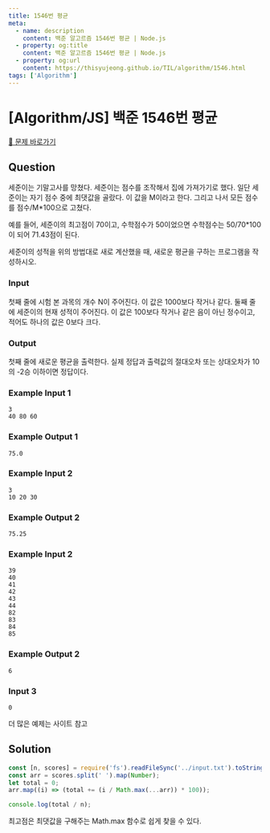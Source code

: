 ```yaml
---
title: 1546번 평균
meta:
  - name: description
    content: 백준 알고르즘 1546번 평균 | Node.js
  - property: og:title
    content: 백준 알고르즘 1546번 평균 | Node.js
  - property: og:url
    content: https://thisyujeong.github.io/TIL/algorithm/1546.html
tags: ['Algorithm']
---
```


# [Algorithm/JS] 백준 1546번 평균

[🔗 문제 바로가기](https://www.acmicpc.net/problem/1546)

## Question

세준이는 기말고사를 망쳤다. 세준이는 점수를 조작해서 집에 가져가기로 했다. 일단 세준이는 자기 점수 중에 최댓값을 골랐다. 이 값을 M이라고 한다. 그리고 나서 모든 점수를 점수/M\*100으로 고쳤다.

예를 들어, 세준이의 최고점이 70이고, 수학점수가 50이었으면 수학점수는 50/70\*100이 되어 71.43점이 된다.

세준이의 성적을 위의 방법대로 새로 계산했을 때, 새로운 평균을 구하는 프로그램을 작성하시오.

### Input

첫째 줄에 시험 본 과목의 개수 N이 주어진다. 이 값은 1000보다 작거나 같다. 둘째 줄에 세준이의 현재 성적이 주어진다. 이 값은 100보다 작거나 같은 음이 아닌 정수이고, 적어도 하나의 값은 0보다 크다.

### Output

첫째 줄에 새로운 평균을 출력한다. 실제 정답과 출력값의 절대오차 또는 상대오차가 10의 -2승 이하이면 정답이다.

### Example Input 1

```
3
40 80 60
```

### Example Output 1

```
75.0
```

### Example Input 2

```
3
10 20 30
```

### Example Output 2

```
75.25
```

### Example Input 2

```
39
40
41
42
43
44
82
83
84
85
```

### Example Output 2

```
6
```

### Input 3

```
0
```

더 많은 예제는 사이트 참고

## Solution

```js
const [n, scores] = require('fs').readFileSync('../input.txt').toString().split('\n');
const arr = scores.split(' ').map(Number);
let total = 0;
arr.map((i) => (total += (i / Math.max(...arr)) * 100));

console.log(total / n);
```

최고점은 최댓값을 구해주는 Math.max 함수로 쉽게 찾을 수 있다.
